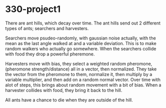 # 330-project1
There are ant hills, which decay over time. The ant hills send out 2 different types of ants; searchers and harvesters.

Searchers move psudeo-randomly, with gaussian noise actually, with the mean as the last angle walked at and a variable deviation. This is to make random walkers who actually go somewhere. When the searchers collide with food they drop a powerful pheremone.

Harvesters move with bias, they select a weighted random pheromone, (pheromone strength/distance) all in a vector, then normalized. They take the vector from the pheromone to them, normalize it, then multiply by a variable multiplier, and then add on a random normal vector. Over time with alot of steps, this brings about random movement with a bit of bias. When a harvester collides with food, they bring it back to the hill.

All ants have a chance to die when they are outside of the hill.